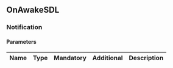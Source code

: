 ## OnAwakeSDL


### Notification

#### Parameters

|Name|Type|Mandatory|Additional|Description|
|:---|:---|:--------|:---------|:----------|
